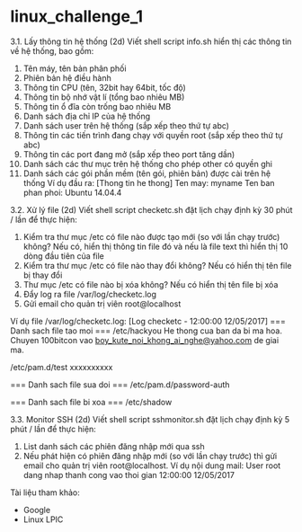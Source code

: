 # linux_challenge_1
3.1. Lấy thông tin hệ thống (2d)
Viết shell script info.sh hiển thị các thông tin về hệ thống, bao gồm:
1. Tên máy, tên bản phân phối
2. Phiên bản hệ điều hành
3. Thông tin CPU (tên, 32bit hay 64bit, tốc độ)
4. Thông tin bộ nhớ vật lí (tổng bao nhiêu MB)
5. Thông tin ổ đĩa còn trống bao nhiêu MB
6. Danh sách địa chỉ IP của hệ thống
7. Danh sách user trên hệ thống (sắp xếp theo thứ tự abc)
8. Thông tin các tiến trình đang chạy với quyền root (sắp xếp theo thứ tự abc)
9. Thông tin các port đang mở (sắp xếp theo port tăng dần)
10. Danh sách các thư mục trên hệ thống cho phép other có quyền ghi
11. Danh sách các gói phần mềm (tên gói, phiên bản) được cài trên hệ thống
Ví dụ đầu ra:
[Thong tin he thong]
Ten may: myname
Ten ban phan phoi: Ubuntu 14.04.4

3.2. Xử lý file (2d)
Viết shell script checketc.sh đặt lịch chạy định kỳ 30 phút / lần để thực hiện:
1. Kiểm tra thư mục /etc có file nào được tạo mới (so với lần chạy trước) không? Nếu có,
hiển thị thông tin file đó và nếu là file text thì hiển thị 10 dòng đầu tiên của file
2. Kiểm tra thư mục /etc có file nào thay đổi không? Nếu có hiển thị tên file bị thay đổi
3. Thư mục /etc có file nào bị xóa không? Nếu có hiển thị tên file bị xóa
4. Đẩy log ra file /var/log/checketc.log
5. Gửi email cho quản trị viên root@localhost

Ví dụ file /var/log/checketc.log:
[Log checketc - 12:00:00 12/05/2017]
=== Danh sach file tao moi ===
/etc/hackyou
He thong cua ban da bi ma hoa. Chuyen 100bitcon vao
boy_kute_noi_khong_ai_nghe@yahoo.com de giai ma.

/etc/pam.d/test
xxxxxxxxxx

=== Danh sach file sua doi ===
/etc/pam.d/password-auth

=== Danh sach file bi xoa ===
/etc/shadow

3.3. Monitor SSH (2d)
Viết shell script sshmonitor.sh đặt lịch chạy định kỳ 5 phút / lần để thực hiện:
1. List danh sách các phiên đăng nhập mới qua ssh
2. Nếu phát hiện có phiên đăng nhập mới (so với lần chạy trước) thì gửi email cho quản trị
viên root@localhost.
Ví dụ nội dung mail:
User root dang nhap thanh cong vao thoi gian 12:00:00 12/05/2017

Tài liệu tham khảo:
- Google
- Linux LPIC
